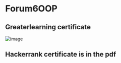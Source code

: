 # Forum6OOP
## Greaterlearning certificate
![image](https://user-images.githubusercontent.com/114371928/228439684-85a87993-f097-4ee8-ab9e-e75500f33237.png)
## Hackerrank certificate is in the pdf
